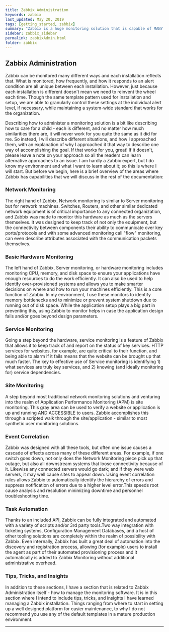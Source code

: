 ```yaml
---
title: Zabbix Administration
keywords: zabbix
last_updated: May 20, 2019
tags: [getting_started, zabbix]
summary: "Zabbix is a huge monitoring solution that is capable of MANY different ways of monitoring.Further, it has the capability of being extended through a plug-in architecture to allow for future technologies monitoring as they evolve and grow"
sidebar: zabbix_sidebar
permalink: zabbixAdmin.html
folder: zabbix
---
```


## Zabbix Administration ##

Zabbix can be monitored many different ways and each installation reflects that. What is monitored, how frequently, and how it responds to an alert condition are all unique between each installation. However, just because each installation is different doesn't mean we need to reinvent the wheel each time. Though the same template pattern used for installation and setup, we are able to granularly control these settings at the individual alert level, if necessary, while maintaining a system-wide standard that works for the organization.

Describing how to administer a monitoring solution is a bit like describing how to care for a child - each is different, and no matter how much similarities there are, it will never work for you quite the same as it did for me. So instead, I will describe different situations, and how I approached them, with an explanation of why I approached it that way to describe one way of accomplishing the goal. If that works for you, great!  If it doesn't, please leave a note on your approach so all the readers can learn alternative approaches to an issue. I am hardly a Zabbix expert, but I do know my environment and what I want to learn about it; so this is where I will start. But before we begin, here is a brief overview of the areas where Zabbix has capabilities that we will discuss in the rest of the documentation:

### Network Monitoring ###

The right hand of Zabbix, Network monitoring is similar to Server monitoring but for network machines. Switches, Routers, and other similar dedicated network equipment is of critical importance to any connected organization, and Zabbix was made to monitor this hardware as much as the servers themselves. It was designed to keep track of not only the equipment, but the connectivity between components their ability to communicate over key ports/protocols and with some advanced monitoring call "flow" monitoring, can even describe attributes associated with the communication packets themselves.

### Basic Hardware Monitoring ###

The left hand of Zabbix, Server monitoring, or hardware monitoring includes monitoring CPU, memory, and disk space to ensure your applications have enough resources to do the work efficiently. It can also be used to help identify over-provisioned systems and allows you to make smarter decisions on where and how to run your machines efficiently. This is a core function of Zabbix. In my environment, I use these monitors to identify memory bottlenecks and to minimize or prevent system shutdown due to running out of disk space. While the application setup plays a big part in preventing this, using Zabbix to monitor helps in case the application design fails and/or goes beyond design parameters.

### Service Monitoring ###

Going a step beyond the hardware, service monitoring is a feature of Zabbix that allows it to keep track of and report on the status of key services. HTTP services for websites, for example, are quite critical to their function, and being able to alarm if it fails means that the website can be brought up that much faster. The key to effective use of Service monitoring is identifying 1) what services are truly key services, and 2) knowing (and ideally monitoring for) service dependencies.

### Site Monitoring ###

A step beyond most traditional network monitoring solutions and venturing into the realm of Application Performance Monitoring (APM) is site monitoring. This gray area can be used to verify a website or application is up and running AND ACCESSIBLE to users. Zabbix accomplishes this through a scripted walk through the site/application - similar to most synthetic user monitoring solutions.

### Event Correlation ###

Zabbix was designed with all these tools, but often one issue causes a cascade of effects across many of these different areas. For example, if one switch goes down, not only does the Network Monitoring piece pick up that outage, but also all downstream systems that loose connectivity because of it. Likewise any connected servers would go dark; and if they were web servers, it may well cause sites to appear down. Using event correlation rules allows Zabbix to automatically identify the hierarchy of errors and suppress notification of errors due to a higher level error.This speeds root cause analysis and resolution minimizing downtime and personnel troubleshooting time.

### Task Automation ###

Thanks to an included API, Zabbix can be fully integrated and automated with a variety of scripts and/or 3rd party tools.Two way integration with ticketing systems, Configuration Management Databases, and a host of other tooling solutions are completely within the realm of possibility with Zabbix. Even internally, Zabbix has built a great deal of automation into the discovery and registration process, allowing (for example) users to install the agent as part of their automated provisioning process and it automatically is added to Zabbix Monitoring without additional administrative overhead.

### Tips, Tricks, and Insights ###

In addition to these sections, I have a section that is related to Zabbix Administration itself - how to manage the monitoring software. It is in this section where I intend to include tips, tricks, and insights I have learned managing a Zabbix installation.  Things ranging from where to start in setting up a well designed platform for easier maintenance, to why I do not recommend you use any of the default templates in a mature production environment.

---